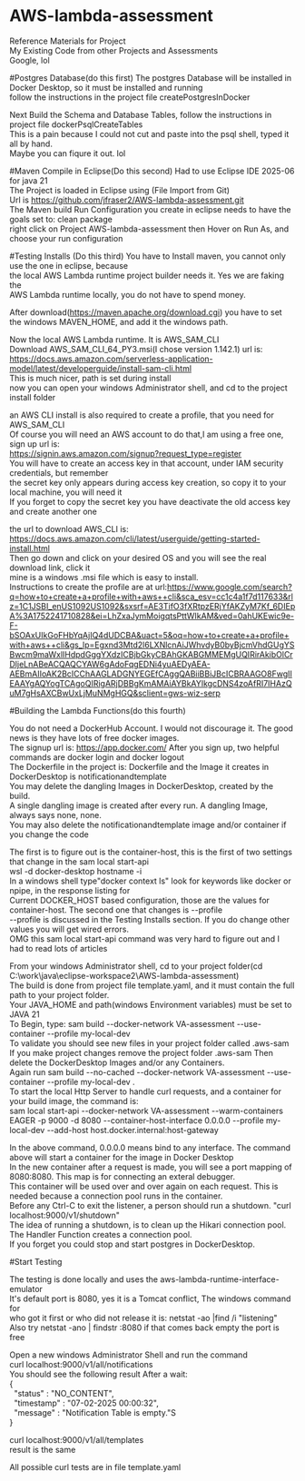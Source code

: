 # AWS-lambda-assessment

Reference Materials for Project<br/>
My Existing Code from other Projects and Assessments<br/>
Google, lol<br/>

#Postgres Database(do this first)
The postgres Database will be installed in Docker Desktop, so it must be installed and running<br/>
follow the instructions in the project file createPostgresInDocker<br/>

Next Build the Schema and Database Tables, follow the instructions in project file dockerPsqlCreateTables<br/>
This is a pain because I could not cut and paste into the psql shell, typed it all by hand.<br/>
Maybe you can fiqure it out. lol <br/>

#Maven Compile in Eclipse(Do this second)
Had to use Eclipse IDE 2025-06 for java 21<br/>
The Project is loaded in Eclipse using (File Import from Git)<br/>
Url is https://github.com/jfraser2/AWS-lambda-assessment.git<br/>
The Maven build Run Configuration you create in eclipse needs to have the goals set to: clean package<br/>
right click on Project AWS-lambda-assessment then Hover on Run As, and choose your run configuration<br/>

#Testing Installs (Do this third)
You have to Install maven, you cannot only use the one in eclipse, because<br/>
the local AWS Lambda runtime project builder needs it. Yes we are faking the <br/>
AWS Lambda runtime locally, you do not have to spend money.<br/>

After download(https://maven.apache.org/download.cgi) you have to set<br/>
the windows MAVEN\_HOME, and add it the windows path.<br/>

Now the local AWS Lambda runtime. It is AWS_SAM_CLI<br/>
Download AWS_SAM_CLI_64_PY3.msi(I chose version 1.142.1) url is:<br/>
https://docs.aws.amazon.com/serverless-application-model/latest/developerguide/install-sam-cli.html<br/>
This is much nicer, path is set during install<br/>
now you can open your windows Administrator shell, and cd to the project install folder<br/>

an AWS CLI install is also required to create a profile, that you need for AWS_SAM_CLI<br/>
Of course you will need an AWS account to do that,I am using a free one, sign up url is:<br/>
https://signin.aws.amazon.com/signup?request_type=register<br/>
You will have to create an access key in that account, under IAM security credentials, but remember<br/>
the secret key only appears during access key creation, so copy it to your local machine, you will need it<br/>
If you forget to copy the secret key you have deactivate the old access key and create another one<br/>

the url to download AWS_CLI is: https://docs.aws.amazon.com/cli/latest/userguide/getting-started-install.html<br/>
Then go down and click on your desired OS and you will see the real download link, click it<br/>
mine is a windows .msi file which is easy to install.<br/>
Instructions to create the profile are at url:https://www.google.com/search?q=how+to+create+a+profile+with+aws++cli&sca_esv=cc1c4a1f7d117633&rlz=1C1JSBI_enUS1092US1092&sxsrf=AE3TifO3fXRtpzERjYfAKZyM7Kf_6DIEpA%3A1752241710828&ei=LhZxaJymMoigqtsPttWIkAM&ved=0ahUKEwic9e-F-bSOAxUIkGoFHbYqAjIQ4dUDCBA&uact=5&oq=how+to+create+a+profile+with+aws++cli&gs_lp=Egxnd3Mtd2l6LXNlcnAiJWhvdyB0byBjcmVhdGUgYSBwcm9maWxlIHdpdGggYXdzICBjbGkyCBAhGKABGMMEMgUQIRirAkibOlCrDljeLnABeACQAQCYAW6gAdoFqgEDNi4yuAEDyAEA-AEBmAIIoAK2BcICChAAGLADGNYEGEfCAggQABiiBBiJBcICBRAAGO8FwgIIEAAYgAQYogTCAgoQIRigARjDBBgKmAMAiAYBkAYIkgcDNS4zoAfRI7IHAzQuM7gHsAXCBwUxLjMuNMgHGQ&sclient=gws-wiz-serp<br/>

#Building the Lambda Functions(do this fourth)

You do not need a DockerHub Account. I would not discourage it. The good news is they have lots of free docker images.<br/>
The signup url is: https://app.docker.com/ After you sign up, two helpful commands are docker login and docker logout<br/>
The Dockerfile in the project is: Dockerfile and the Image it creates in DockerDesktop is notificationandtemplate<br/>
You may delete the dangling Images in DockerDesktop, created by the build.<br/>
A single dangling image is created after every run. A dangling Image, always says none, none.<br/>
You may also delete the notificationandtemplate image and/or container if you change the code<br/>

The first is to figure out is the container-host, this is the first of two settings that change in the sam local start-api<br/>
wsl -d docker-desktop hostname -i<br/>
In a windows shell type"docker context ls" look for keywords like docker or npipe, in the response listing for<br/>
Current DOCKER_HOST based configuration, those are the values for container-host. The second one that changes is --profile<br/>
--profile is discussed in the Testing Installs section. If you do change other values you will get wired errors.<br/>
OMG this sam local start-api command was very hard to figure out and I had to read lots of articles

From your windows Administrator shell, cd to your project folder(cd C:\work\java\eclipse-workspace2\AWS-lambda-assessment)<br/>
The build is done from project file template.yaml, and it must contain the full path to your project folder.<br/>
Your JAVA_HOME and path(windows Environment variables) must be set to JAVA 21<br/>
To Begin, type: sam build --docker-network VA-assessment --use-container --profile my-local-dev<br/>
To validate you should see new files in your project folder called .aws-sam<br/>
If you make project changes remove the project folder .aws-sam Then delete the DockerDesktop Images and/or any Containers.<br/>
Again run sam build --no-cached  --docker-network VA-assessment --use-container --profile my-local-dev .<br/>
To start the local Http Server to handle curl requests, and a container for your build image, the command is: <br/>
sam local start-api --docker-network VA-assessment --warm-containers EAGER -p 9000 -d 8080 --container-host-interface 0.0.0.0
 --profile my-local-dev --add-host host.docker.internal:host-gateway<br/>

In the above command, 0.0.0.0 means bind to any interface. The command above will start a container for the image in Docker Desktop<br/>
In the new container after a request is made, you will see a port mapping of 8080:8080. This map is for connecting an exteral debugger.<br/>
This container will be used over and over again on each request. This is needed because a connection pool runs in the container.</br>
Before any Ctrl-C to exit the listener, a person should run a shutdown. "curl localhost:9000/v1/shutdown"<br/>
The idea of running a shutdown, is to clean up the Hikari connection pool. The Handler Function creates a connection pool. <br/>
If you forget you could stop and start postgres in DockerDesktop.<br/>

#Start Testing

The testing is done locally and uses the aws-lambda-runtime-interface-emulator<br/>
It's default port is 8080, yes it is a Tomcat conflict, The windows command for<br/>
who got it first or who did not release it is: netstat -ao |find /i "listening"<br/>
Also try netstat -ano | findstr :8080 if that comes back empty the port is free<br/>

Open a new windows Administrator Shell and run the command<br/>
curl localhost:9000/v1/all/notifications<br/>
You should see the following result After a wait:<br/>
{<br/>
&nbsp; \"status\" : \"NO\_CONTENT\",<br/>
&nbsp; \"timestamp\" : \"07-02-2025 00:00:32\",<br/>
&nbsp; \"message\" : \"Notification Table is empty.\"S<br/>
}<br/>

curl localhost:9000/v1/all/templates<br/>
result is the same<br/>

All possible curl tests are in file template.yaml<br/>



















